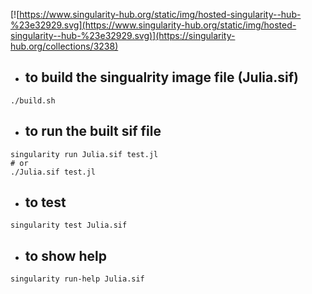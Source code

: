 [![https://www.singularity-hub.org/static/img/hosted-singularity--hub-%23e32929.svg](https://www.singularity-hub.org/static/img/hosted-singularity--hub-%23e32929.svg)](https://singularity-hub.org/collections/3238)


* ## to build the singualrity image file (Julia.sif)

```
./build.sh
```

* ## to run the built sif file

```
singularity run Julia.sif test.jl
# or 
./Julia.sif test.jl
```

* ## to test
```
singularity test Julia.sif
```

* ## to show help
```
singularity run-help Julia.sif
```
